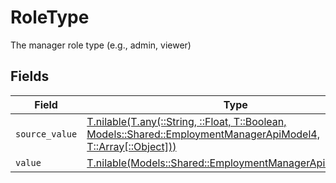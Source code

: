 # RoleType

The manager role type (e.g., admin, viewer)


## Fields

| Field                                                                                                                                                                          | Type                                                                                                                                                                           | Required                                                                                                                                                                       | Description                                                                                                                                                                    | Example                                                                                                                                                                        |
| ------------------------------------------------------------------------------------------------------------------------------------------------------------------------------ | ------------------------------------------------------------------------------------------------------------------------------------------------------------------------------ | ------------------------------------------------------------------------------------------------------------------------------------------------------------------------------ | ------------------------------------------------------------------------------------------------------------------------------------------------------------------------------ | ------------------------------------------------------------------------------------------------------------------------------------------------------------------------------ |
| `source_value`                                                                                                                                                                 | [T.nilable(T.any(::String, ::Float, T::Boolean, Models::Shared::EmploymentManagerApiModel4, T::Array[::Object]))](../../models/shared/employmentmanagerapimodelsourcevalue.md) | :heavy_minus_sign:                                                                                                                                                             | N/A                                                                                                                                                                            |                                                                                                                                                                                |
| `value`                                                                                                                                                                        | [T.nilable(Models::Shared::EmploymentManagerApiModelValue)](../../models/shared/employmentmanagerapimodelvalue.md)                                                             | :heavy_minus_sign:                                                                                                                                                             | N/A                                                                                                                                                                            | admin                                                                                                                                                                          |